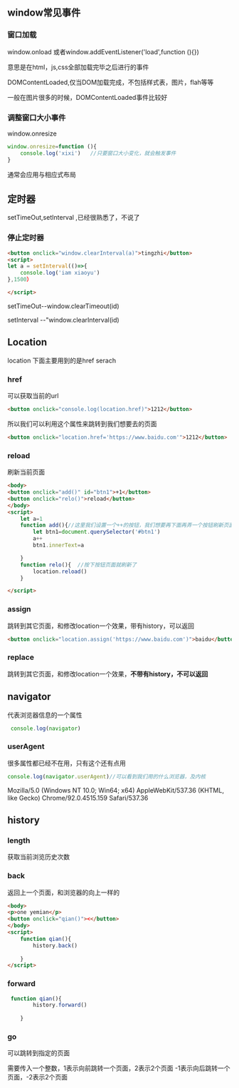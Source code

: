 ## window常见事件

### 窗口加载

window.onload  或者window.addEventListener('load',function (){})

意思是在html，js,css全部加载完毕之后进行的事件

DOMContentLoaded,仅当DOM加载完成，不包括样式表，图片，flah等等

一般在图片很多的时候，DOMContentLoaded事件比较好

### 调整窗口大小事件

window.onresize

```js
window.onresize=function (){
    console.log('xixi')   //只要窗口大小变化，就会触发事件
}
```

通常会应用与相应式布局

## 定时器

setTimeOut,setInterval ,已经很熟悉了，不说了

### 停止定时器

```html
<button onclick="window.clearInterval(a)">tingzhi</button>
<script>
let a = setInterval(()=>{
    console.log('iam xiaoyu')
},1500）

</script>
```

setTimeOut--window.clearTimeout(id)

setInterval --"window.clearInterval(id)

## Location

location 下面主要用到的是href  serach

### href

可以获取当前的url

```html
<button onclick="console.log(location.href)">1212</button>
```

所以我们可以利用这个属性来跳转到我们想要去的页面

```html
<button onclick="location.href='https://www.baidu.com'">1212</button>
```

### reload

刷新当前页面

```html
<body>
<button onclick="add()" id="btn1">+1</button>
<button onclick="relo()">reload</button>
</body>
<script>
    let a=1
    function add(){//这里我们设置一个++的按钮，我们想要再下面再弄一个按钮刷新页面，这样统计恢复1
        let btn1=document.querySelector('#btn1')
        a++
        btn1.innerText=a

    }
    function relo(){  //按下按钮页面就刷新了
        location.reload()
    }

</script>
```

### assign

跳转到其它页面，和修改location一个效果，带有history，可以返回

```html
<button onclick="location.assign('https://www.baidu.com')">baidu</button>
```



### replace

跳转到其它页面，和修改location一个效果，**不带有history，不可以返回**

## navigator

代表浏览器信息的一个属性

```js
 console.log(navigator)
```

### userAgent

很多属性都已经不在用，只有这个还有点用

```js
console.log(navigator.userAgent)//可以看到我们用的什么浏览器，及内核
```

Mozilla/5.0 (Windows NT 10.0; Win64; x64) AppleWebKit/537.36 (KHTML, like Gecko) Chrome/92.0.4515.159 Safari/537.36

## history

### length

获取当前浏览历史次数

### back

返回上一个页面，和浏览器的向上一样的

```html
<body>
<p>one yemian</p>
<button onclick="qian()"><</button>
</body>
<script>
    function qian(){
        history.back()
       
    }
</script>
```

### forward

```js
 function qian(){
        history.forward()
      
    }
```

### go

可以跳转到指定的页面

需要传入一个整数，1表示向前跳转一个页面，2表示2个页面 -1表示向后跳转一个页面，-2表示2个页面
